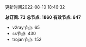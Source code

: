 更新时间2022-08-10 18:46:32

**总订阅: 73**
**总节点: 1860**
**有效节点: 647**
- v2ray节点: 65
- ss节点: 430
- trojan节点: 152
